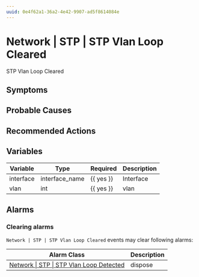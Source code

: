 ```yaml
---
uuid: 0e4f62a1-36a2-4e42-9907-ad5f8614084e
---
```

# Network | STP | STP Vlan Loop Cleared

STP Vlan Loop Cleared

## Symptoms

## Probable Causes

## Recommended Actions

## Variables

Variable | Type | Required | Description
--- | --- | --- | ---
interface | interface_name | {{ yes }} | Interface
vlan | int | {{ yes }} | vlan

## Alarms

### Clearing alarms

`Network | STP | STP Vlan Loop Cleared` events may clear following alarms:

Alarm Class | Description
--- | ---
[Network \| STP \| STP Vlan Loop Detected](../../../alarm-classes/network/stp/stp-vlan-loop-detected.md) | dispose
